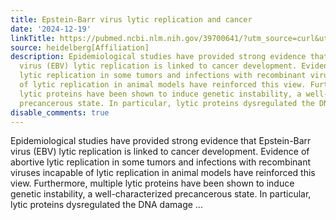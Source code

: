 ```yaml
---
title: Epstein-Barr virus lytic replication and cancer
date: '2024-12-19'
linkTitle: https://pubmed.ncbi.nlm.nih.gov/39700641/?utm_source=curl&utm_medium=rss&utm_campaign=pubmed-2&utm_content=1FakS-2QOkCT8HsMOQP1bCRQ4YzyumYOmxmF0moLsQ3dFB1E9V&fc=20220326224207&ff=20241220170926&v=2.18.0.post9+e462414
source: heidelberg[Affiliation]
description: Epidemiological studies have provided strong evidence that Epstein-Barr
  virus (EBV) lytic replication is linked to cancer development. Evidence of abortive
  lytic replication in some tumors and infections with recombinant viruses incapable
  of lytic replication in animal models have reinforced this view. Furthermore, multiple
  lytic proteins have been shown to induce genetic instability, a well-characterized
  precancerous state. In particular, lytic proteins dysregulated the DNA damage ...
disable_comments: true
---
```

Epidemiological studies have provided strong evidence that Epstein-Barr virus (EBV) lytic replication is linked to cancer development. Evidence of abortive lytic replication in some tumors and infections with recombinant viruses incapable of lytic replication in animal models have reinforced this view. Furthermore, multiple lytic proteins have been shown to induce genetic instability, a well-characterized precancerous state. In particular, lytic proteins dysregulated the DNA damage ...